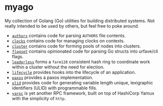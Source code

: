 # myago

My collection of Golang (Go) utilities for building distributed systems. Not really intended to be used by others, but feel free to poke around.

- [`authors`][] contains code for parsing `AUTHORS` file contents.
- [`clocks`][] contains code for managing clocks on contexts.
- [`cluster`][] contains code for forming pools of nodes into clusters.
- [`flagset`][] contains opinionated code for parsing Go structs into urfave/cli flags.
- [`leaderless`][] forms a `farm128` consistent hash ring to coordinate work within a cluster without the need for election.
- [`lifecycle`][] provides hooks into the lifecycle of an application.
- [`paxos`][] provides a paxos implementation.
- [`ulid`][] provides code for generating variable length unique, lexigraphic identifiers (ULID) with programmable fills.
- [`yarpc`][] is yet another RPC framework, built on top of HashiCorp Yamux with the simplicity of `http`.

[`authors`]: authors
[`clocks`]: clocks
[`cluster`]: cluster
[`flagset`]: flagset
[`leaderless`]: leaderless
[`lifecycle`]: lifecycle
[`paxos`]: paxos
[`ulid`]: ulid
[`yarpc`]: yarpc

